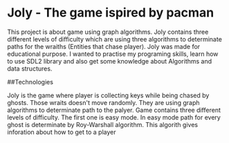 # Joly - The game ispired by pacman
This project is about game using graph algorithms. Joly contains three different levels of difficulty which are using three algorithms to determinate paths for the wraiths (Entities that chase player). Joly was made for educational purpose. I wanted to practise my programing skills, learn how to use SDL2 library and also get some knowledge about Algorithms and data structures.

##Technologies




Joly is the game where player is collecting keys while being chased by ghosts. Those wraits doesn't move randomly. They are using graph algorithms to determinate path to the palyer. Game contains three different levels of difficulty. The first one is easy mode. In easy mode path for every ghost is determinate by Roy-Warshall algorithm. This algorith gives inforation about how to get to a player 
